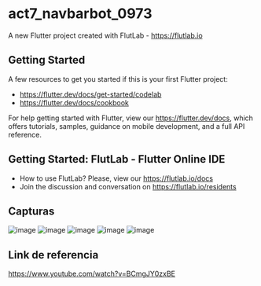 # act7_navbarbot_0973

A new Flutter project created with FlutLab - https://flutlab.io

## Getting Started

A few resources to get you started if this is your first Flutter project:

- https://flutter.dev/docs/get-started/codelab
- https://flutter.dev/docs/cookbook

For help getting started with Flutter, view our
https://flutter.dev/docs, which offers tutorials,
samples, guidance on mobile development, and a full API reference.

## Getting Started: FlutLab - Flutter Online IDE

- How to use FlutLab? Please, view our https://flutlab.io/docs
- Join the discussion and conversation on https://flutlab.io/residents

## Capturas 
![image](https://github.com/nkmserrano/act7_cbnav_0973/assets/143548150/375a66fd-2763-4a7b-81f4-6a46aabd8db3)
![image](https://github.com/nkmserrano/act7_cbnav_0973/assets/143548150/695df874-308c-4e72-bbe5-78ab0292a19d)
![image](https://github.com/nkmserrano/act7_cbnav_0973/assets/143548150/267f1d98-b147-45a8-b685-dad8b844ab12)
![image](https://github.com/nkmserrano/act7_cbnav_0973/assets/143548150/e12f8ddf-02e2-4e4b-a0ae-9afe037e144e)
![image](https://github.com/nkmserrano/act7_cbnav_0973/assets/143548150/331fb5b3-782d-4e0f-80e9-a7c99b781b7b)

## Link de referencia 
https://www.youtube.com/watch?v=BCmgJY0zxBE
